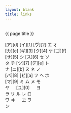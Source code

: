 ```yaml
---
layout: blank
title: links
---
```


<br/>
{{ page.title }}<br/>
<br/>
[ア][d] [イ][1] [ヴ][2] エ オ<br/>
[カ][c] [ギ][3] [ク][4] ケ [ゴ][f]<br/>
[サ][5] シ [ス][6] セ ソ<br/>
タ チ [ツ][7] [デ][e] ト<br/>
ナ [ニ][b] ヌ ネ ノ<br/>
[バ][8] [ピ][a] フ ヘ ホ<br/>
[マ][9] ミ ム メ モ<br/>
ヤ 　 [ユ][0] 　 ヨ<br/>
ラ リ ル レ ロ<br/>
ワ ヰ 　 ヱ ヲ<br/>
ン 　 　 　 　

[1]: https://www.instagram.com/puellamagiantifascism/ "Instagram"
[2]: https://vk.com/id576267009 "vk"
[3]: https://github.com/una-ada "GitHub"
[4]: https://coub.com/jisa-tsu "Coub"
[5]: https://soundcloud.com/jisa_tsu "SoundCloud"
[6]: https://steamcommunity.com/id/unasareyou "Steam"
[7]: https://twitter.com/unasareyou "Twitter"
[8]: https://bandcamp.com/una_ada "Bandcamp"
[9]: https://myanimelist.net/profile/unasareyou "MyAnimeList"
[0]: https://www.youtube.com/channel/UCqk_-WJiBionWuh8wmmVrmw "YouTube"
[a]: https://www.pixiv.net/users/21828040 "Pixiv"
[b]: https://www.nicovideo.jp/user/93569884 "ニコニコ"
[c]: https://cash.app/$unaada "Cash App"
[d]: https://anarchy.website "Anarchy.Website"
[e]: https://www.duolingo.com/profile/una_ada "Duolingo"
[f]: /gthnglsnnrs/ "Goth Angel Sinners"
